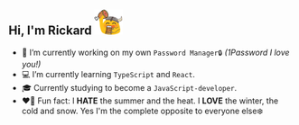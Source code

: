 ## Hi, I'm Rickard ![a](/7512-blobvikingfeast_50x50.png)

- 🔭 I’m currently working on my own `Password Manager🔒` *(1Password I love you!)*
- 💻 I’m currently learning `TypeScript` and `React`.
- 🎓 Currently studying to become a `JavaScript-developer`.
- ❤️‍🔥 Fun fact: I **HATE** the summer and the heat. I **LOVE** the winter, the cold and snow. Yes I'm the complete opposite to everyone else❄️
